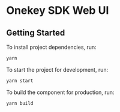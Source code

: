 # Onekey SDK Web UI

## Getting Started

To install project dependencies, run:

```bash
yarn
```

To start the project for development, run:

```bash
yarn start
```

To build the component for production, run:

```bash
yarn build
```